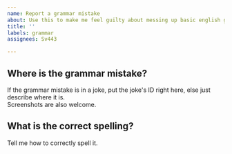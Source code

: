 ```yaml
---
name: Report a grammar mistake
about: Use this to make me feel guilty about messing up basic english grammar
title: ''
labels: grammar
assignees: Sv443

---
```


## Where is the grammar mistake?
If the grammar mistake is in a joke, put the joke's ID right here, else just describe where it is.  
Screenshots are also welcome.  

## What is the correct spelling?
Tell me how to correctly spell it.  